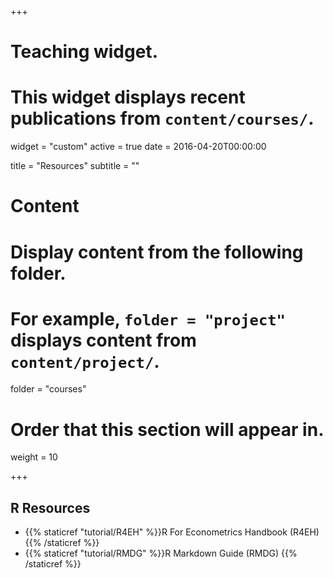 +++
# Teaching widget.
# This widget displays recent publications from `content/courses/`.
widget = "custom"
active = true
date = 2016-04-20T00:00:00

title = "Resources"
subtitle = ""

# Content
# Display content from the following folder.
# For example, `folder = "project"` displays content from `content/project/`.
folder = "courses"

# Order that this section will appear in.
weight = 10

+++

## R Resources 
* {{% staticref "tutorial/R4EH" %}}R For Econometrics Handbook (R4EH) {{% /staticref %}} 
* {{% staticref "tutorial/RMDG" %}}R Markdown Guide (RMDG) {{% /staticref %}}

